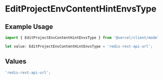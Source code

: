# EditProjectEnvContentHintEnvsType

## Example Usage

```typescript
import { EditProjectEnvContentHintEnvsType } from '@vercel/client/models/operations';

let value: EditProjectEnvContentHintEnvsType = 'redis-rest-api-url';
```

## Values

```typescript
'redis-rest-api-url';
```
